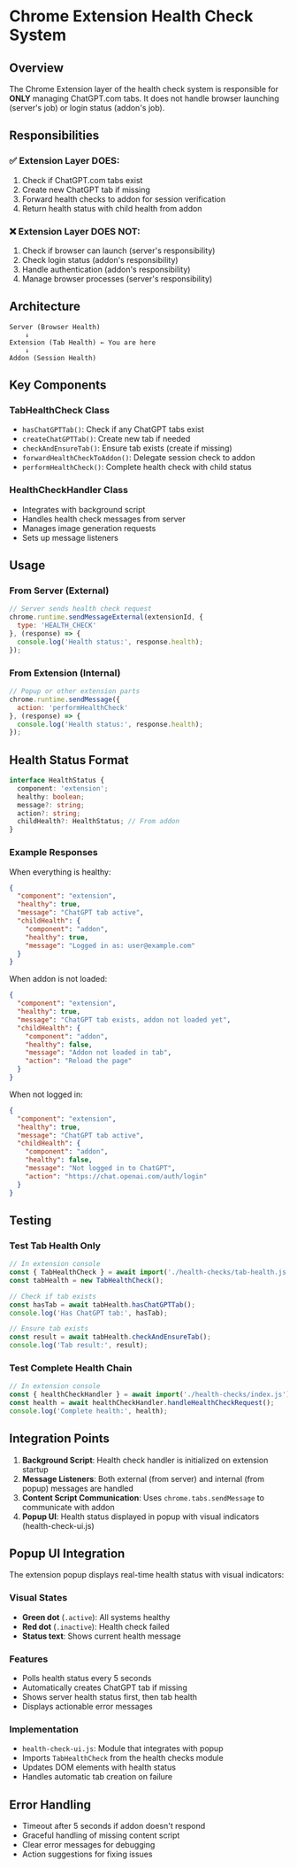 # Chrome Extension Health Check System

## Overview

The Chrome Extension layer of the health check system is responsible for **ONLY** managing ChatGPT.com tabs. It does not handle browser launching (server's job) or login status (addon's job).

## Responsibilities

### ✅ Extension Layer DOES:
1. Check if ChatGPT.com tabs exist
2. Create new ChatGPT tab if missing
3. Forward health checks to addon for session verification
4. Return health status with child health from addon

### ❌ Extension Layer DOES NOT:
1. Check if browser can launch (server's responsibility)
2. Check login status (addon's responsibility)
3. Handle authentication (addon's responsibility)
4. Manage browser processes (server's responsibility)

## Architecture

```
Server (Browser Health)
    ↓
Extension (Tab Health) ← You are here
    ↓
Addon (Session Health)
```

## Key Components

### TabHealthCheck Class
- `hasChatGPTTab()`: Check if any ChatGPT tabs exist
- `createChatGPTTab()`: Create new tab if needed
- `checkAndEnsureTab()`: Ensure tab exists (create if missing)
- `forwardHealthCheckToAddon()`: Delegate session check to addon
- `performHealthCheck()`: Complete health check with child status

### HealthCheckHandler Class
- Integrates with background script
- Handles health check messages from server
- Manages image generation requests
- Sets up message listeners

## Usage

### From Server (External)
```javascript
// Server sends health check request
chrome.runtime.sendMessageExternal(extensionId, {
  type: 'HEALTH_CHECK'
}, (response) => {
  console.log('Health status:', response.health);
});
```

### From Extension (Internal)
```javascript
// Popup or other extension parts
chrome.runtime.sendMessage({
  action: 'performHealthCheck'
}, (response) => {
  console.log('Health status:', response.health);
});
```

## Health Status Format

```typescript
interface HealthStatus {
  component: 'extension';
  healthy: boolean;
  message?: string;
  action?: string;
  childHealth?: HealthStatus; // From addon
}
```

### Example Responses

When everything is healthy:
```json
{
  "component": "extension",
  "healthy": true,
  "message": "ChatGPT tab active",
  "childHealth": {
    "component": "addon",
    "healthy": true,
    "message": "Logged in as: user@example.com"
  }
}
```

When addon is not loaded:
```json
{
  "component": "extension",
  "healthy": true,
  "message": "ChatGPT tab exists, addon not loaded yet",
  "childHealth": {
    "component": "addon",
    "healthy": false,
    "message": "Addon not loaded in tab",
    "action": "Reload the page"
  }
}
```

When not logged in:
```json
{
  "component": "extension",
  "healthy": true,
  "message": "ChatGPT tab active",
  "childHealth": {
    "component": "addon",
    "healthy": false,
    "message": "Not logged in to ChatGPT",
    "action": "https://chat.openai.com/auth/login"
  }
}
```

## Testing

### Test Tab Health Only
```javascript
// In extension console
const { TabHealthCheck } = await import('./health-checks/tab-health.js');
const tabHealth = new TabHealthCheck();

// Check if tab exists
const hasTab = await tabHealth.hasChatGPTTab();
console.log('Has ChatGPT tab:', hasTab);

// Ensure tab exists
const result = await tabHealth.checkAndEnsureTab();
console.log('Tab result:', result);
```

### Test Complete Health Chain
```javascript
// In extension console
const { healthCheckHandler } = await import('./health-checks/index.js');
const health = await healthCheckHandler.handleHealthCheckRequest();
console.log('Complete health:', health);
```

## Integration Points

1. **Background Script**: Health check handler is initialized on extension startup
2. **Message Listeners**: Both external (from server) and internal (from popup) messages are handled
3. **Content Script Communication**: Uses `chrome.tabs.sendMessage` to communicate with addon
4. **Popup UI**: Health status displayed in popup with visual indicators (health-check-ui.js)

## Popup UI Integration

The extension popup displays real-time health status with visual indicators:

### Visual States
- **Green dot** (`.active`): All systems healthy
- **Red dot** (`.inactive`): Health check failed
- **Status text**: Shows current health message

### Features
- Polls health status every 5 seconds
- Automatically creates ChatGPT tab if missing
- Shows server health status first, then tab health
- Displays actionable error messages

### Implementation
- `health-check-ui.js`: Module that integrates with popup
- Imports `TabHealthCheck` from the health checks module
- Updates DOM elements with health status
- Handles automatic tab creation on failure

## Error Handling

- Timeout after 5 seconds if addon doesn't respond
- Graceful handling of missing content script
- Clear error messages for debugging
- Action suggestions for fixing issues